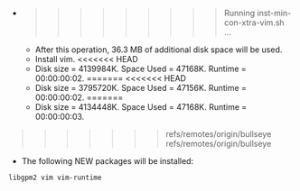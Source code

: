 * >>>>>>>>> Running inst-min-con-xtra-vim.sh ...
  * After this operation, 36.3 MB of additional disk space will be used.
  * Install vim.
<<<<<<< HEAD
  * Disk size = 4139984K. Space Used = 47168K. Runtime = 00:00:00:02.
=======
<<<<<<< HEAD
  * Disk size = 3795720K. Space Used = 47156K. Runtime = 00:00:00:02.
=======
  * Disk size = 4134448K. Space Used = 47168K. Runtime = 00:00:00:03.
>>>>>>> refs/remotes/origin/bullseye
>>>>>>> refs/remotes/origin/bullseye
  * The following NEW packages will be installed:
  ```bash
libgpm2 vim vim-runtime
  ```
